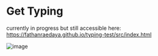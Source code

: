 # Get Typing

currently in progress but still accessible here: https://fathanraedaya.github.io/typing-test/src/index.html

![image](https://github.com/user-attachments/assets/340d731f-7126-4059-9896-6309c02b2eb1)



